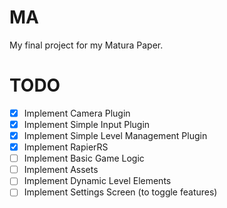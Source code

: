 # MA
My final project for my Matura Paper.
# TODO
- [x] Implement Camera Plugin
- [x] Implement Simple Input Plugin
- [x] Implement Simple Level Management Plugin
- [x] Implement RapierRS
- [ ] Implement Basic Game Logic
- [ ] Implement Assets
- [ ] Implement Dynamic Level Elements
- [ ] Implement Settings Screen (to toggle features)
